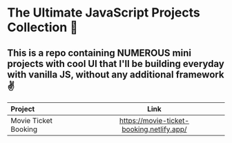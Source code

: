 # The Ultimate JavaScript Projects Collection 🚀
## This is a repo containing NUMEROUS mini projects with cool UI that I'll be building everyday with vanilla JS, without any additional framework ✌


| Project        | Link         
| :------------- | :----------: 
| Movie Ticket Booking | https://movie-ticket-booking.netlify.app/  
